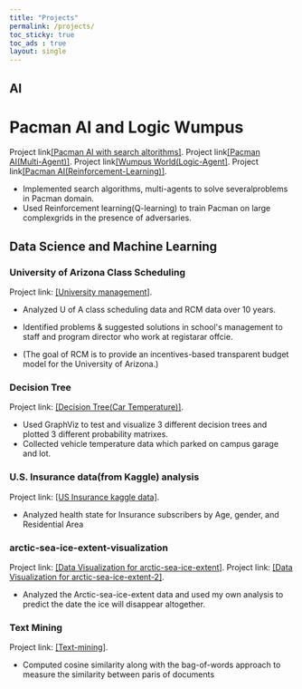 ```yaml
---
title: "Projects"
permalink: /projects/
toc_sticky: true
toc_ads : true
layout: single
---
```

## AI 

# Pacman AI and Logic Wumpus

Project link[[Pacman AI with search altorithms]](https://github.com/YongBaekCho/pacmanAI).
Project link[[Pacman AI(Multi-Agent)]](https://github.com/YongBaekCho/pacmanAIMultiagents).
Project link[[Wumpus World(Logic-Agent]](https://github.com/YongBaekCho/logicagent).
Project link[[Pacman AI(Reinforcement-Learning)]](https://github.com/YongBaekCho/Reinforcement-Learning).

* Implemented search algorithms, multi-agents to solve severalproblems in Pacman domain.
* Used  Reinforcement  learning(Q-learning)  to  train  Pacman  on  large  complexgrids in the presence of adversaries.

## Data Science and Machine Learning

### University of Arizona Class Scheduling

Project link: [[University management]](https://github.com/YongBaekCho/class-scheduling/tree/master).

* Analyzed U of A class scheduling data and RCM data over 10 years.
* Identified problems & suggested solutions in school's management to staff and program director who work at registarar offcie.

* (The goal of RCM is to provide an incentives-based transparent budget model for the University of Arizona.)  
### Decision Tree
Project link: [[Decision Tree(Car Temperature)]](https://github.com/YongBaekCho/decisiontrees).

* Used GraphViz to test and visualize 3 different decision trees and plotted 3 different probability matrixes.
* Collected vehicle temperature data which parked on campus garage and lot.


### U.S. Insurance data(from Kaggle) analysis

Project link: [[US Insurance kaggle data]](https://github.com/YongBaekCho/insurance).

* Analyzed health state for Insurance subscribers by Age, gender, and Residential Area

### arctic-sea-ice-extent-visualization

Project link: [[Data Visualization for arctic-sea-ice-extent]](https://github.com/YongBaekCho/arctic-sea-ice-extent-visualization).
Project link: [[Data Visualization for arctic-sea-ice-extent-2]](https://github.com/YongBaekCho/arctic-sea-ice-extent-visualization-2).

* Analyzed the Arctic-sea-ice-extent data and used my own analysis to predict the date the ice will disappear altogether.

### Text Mining

Project link: [[Text-mining]](https://github.com/YongBaekCho/textmining).
* Computed cosine similarity along with the bag-of-words approach to measure the similarity between paris of documents
